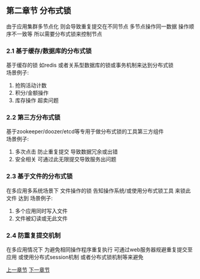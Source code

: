 ## 第二章节 分布式锁
由于应用集群多节点化 则会导致重复提交在不同节点 多节点操作同一数据 操作顺序不一致等 所以需要分布式锁来控制节点

### 2.1 基于缓存/数据库的分布式锁
基于缓存的锁 如redis 或者关系型数据库的锁或事务机制来达到分布式锁  
场景例子:  
1) 抢购活动计数  
2) 积分/金额操作  
3) 库存操作 超卖问题  

### 2.2 第三方分布式锁
基于zookeeper/doozer/etcd等专用于做分布式锁的工具第三方组件  
场景例子:  
1) 多次点击 防止重复提交 导致数据冗余或出错  
2) 安全相关 可通过此无限提交导致服务出问题  

### 2.3 基于文件的分布式锁
在多应用多系统场景下 文件操作的锁 告知操作系统/或使用分布式锁工具 来锁此文件 达到
场景例子:  
1) 多个应用同时写入文件  
2) 文件被幻读或无此文件  

### 2.4 防重复提交机制
在多应用情况下 为避免相同操作程序重复执行 可通过web服务器规避重复提交至应用 或使用分布式session机制 或者分布式锁机制等来避免

 <a href="subject-1.md">上一章节</a>  <a href="subject-3.md">下一章节</a>